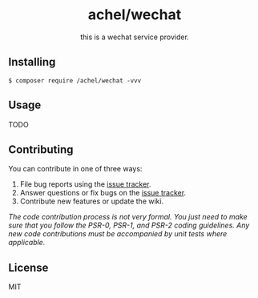 <h1 align="center"> achel/wechat </h1>

<p align="center"> this is a wechat service provider.</p>


## Installing

```shell
$ composer require /achel/wechat -vvv
```

## Usage

TODO

## Contributing

You can contribute in one of three ways:

1. File bug reports using the [issue tracker](https://github.com//achel/wechat/issues).
2. Answer questions or fix bugs on the [issue tracker](https://github.com//achel/wechat/issues).
3. Contribute new features or update the wiki.

_The code contribution process is not very formal. You just need to make sure that you follow the PSR-0, PSR-1, and PSR-2 coding guidelines. Any new code contributions must be accompanied by unit tests where applicable._

## License

MIT